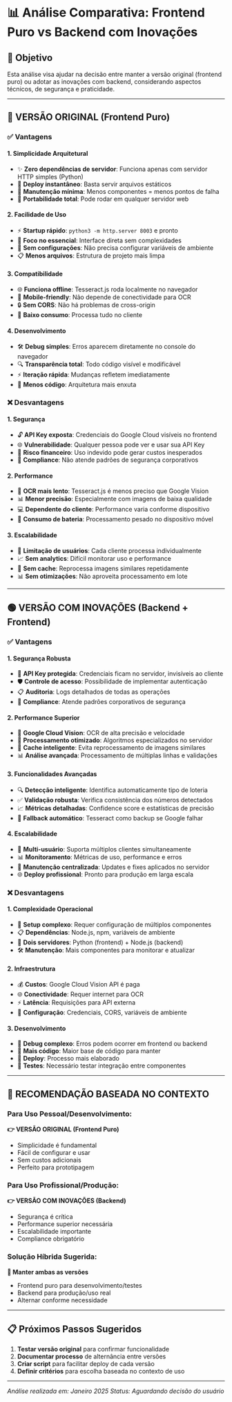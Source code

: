 # 📊 Análise Comparativa: Frontend Puro vs Backend com Inovações

## 🎯 Objetivo
Esta análise visa ajudar na decisão entre manter a versão original (frontend puro) ou adotar as inovações com backend, considerando aspectos técnicos, de segurança e praticidade.

---

## 🔵 VERSÃO ORIGINAL (Frontend Puro)

### ✅ **Vantagens**

#### 1. **Simplicidade Arquitetural**
- ✨ **Zero dependências de servidor**: Funciona apenas com servidor HTTP simples (Python)
- 🚀 **Deploy instantâneo**: Basta servir arquivos estáticos
- 🔧 **Manutenção mínima**: Menos componentes = menos pontos de falha
- 📱 **Portabilidade total**: Pode rodar em qualquer servidor web

#### 2. **Facilidade de Uso**
- ⚡ **Startup rápido**: `python3 -m http.server 8003` e pronto
- 🎯 **Foco no essencial**: Interface direta sem complexidades
- 🔄 **Sem configurações**: Não precisa configurar variáveis de ambiente
- 📋 **Menos arquivos**: Estrutura de projeto mais limpa

#### 3. **Compatibilidade**
- 🌐 **Funciona offline**: Tesseract.js roda localmente no navegador
- 📱 **Mobile-friendly**: Não depende de conectividade para OCR
- 🔒 **Sem CORS**: Não há problemas de cross-origin
- 💾 **Baixo consumo**: Processa tudo no cliente

#### 4. **Desenvolvimento**
- 🛠️ **Debug simples**: Erros aparecem diretamente no console do navegador
- 🔍 **Transparência total**: Todo código visível e modificável
- ⚡ **Iteração rápida**: Mudanças refletem imediatamente
- 📝 **Menos código**: Arquitetura mais enxuta

### ❌ **Desvantagens**

#### 1. **Segurança**
- 🔓 **API Key exposta**: Credenciais do Google Cloud visíveis no frontend
- 🌐 **Vulnerabilidade**: Qualquer pessoa pode ver e usar sua API Key
- 💸 **Risco financeiro**: Uso indevido pode gerar custos inesperados
- 🚨 **Compliance**: Não atende padrões de segurança corporativos

#### 2. **Performance**
- 🐌 **OCR mais lento**: Tesseract.js é menos preciso que Google Vision
- 📊 **Menor precisão**: Especialmente com imagens de baixa qualidade
- 💻 **Dependente do cliente**: Performance varia conforme dispositivo
- 🔋 **Consumo de bateria**: Processamento pesado no dispositivo móvel

#### 3. **Escalabilidade**
- 👥 **Limitação de usuários**: Cada cliente processa individualmente
- 📈 **Sem analytics**: Difícil monitorar uso e performance
- 🔄 **Sem cache**: Reprocessa imagens similares repetidamente
- 📊 **Sem otimizações**: Não aproveita processamento em lote

---

## 🟢 VERSÃO COM INOVAÇÕES (Backend + Frontend)

### ✅ **Vantagens**

#### 1. **Segurança Robusta**
- 🔐 **API Key protegida**: Credenciais ficam no servidor, invisíveis ao cliente
- 🛡️ **Controle de acesso**: Possibilidade de implementar autenticação
- 📋 **Auditoria**: Logs detalhados de todas as operações
- 🏢 **Compliance**: Atende padrões corporativos de segurança

#### 2. **Performance Superior**
- 🚀 **Google Cloud Vision**: OCR de alta precisão e velocidade
- 🎯 **Processamento otimizado**: Algoritmos especializados no servidor
- 💾 **Cache inteligente**: Evita reprocessamento de imagens similares
- 📊 **Análise avançada**: Processamento de múltiplas linhas e validações

#### 3. **Funcionalidades Avançadas**
- 🔍 **Detecção inteligente**: Identifica automaticamente tipo de loteria
- ✅ **Validação robusta**: Verifica consistência dos números detectados
- 📈 **Métricas detalhadas**: Confidence score e estatísticas de precisão
- 🔄 **Fallback automático**: Tesseract como backup se Google falhar

#### 4. **Escalabilidade**
- 👥 **Multi-usuário**: Suporta múltiplos clientes simultaneamente
- 📊 **Monitoramento**: Métricas de uso, performance e erros
- 🔧 **Manutenção centralizada**: Updates e fixes aplicados no servidor
- 🌐 **Deploy profissional**: Pronto para produção em larga escala

### ❌ **Desvantagens**

#### 1. **Complexidade Operacional**
- 🔧 **Setup complexo**: Requer configuração de múltiplos componentes
- 📋 **Dependências**: Node.js, npm, variáveis de ambiente
- 🔄 **Dois servidores**: Python (frontend) + Node.js (backend)
- 🛠️ **Manutenção**: Mais componentes para monitorar e atualizar

#### 2. **Infraestrutura**
- 💰 **Custos**: Google Cloud Vision API é paga
- 🌐 **Conectividade**: Requer internet para OCR
- ⚡ **Latência**: Requisições para API externa
- 🔧 **Configuração**: Credenciais, CORS, variáveis de ambiente

#### 3. **Desenvolvimento**
- 🐛 **Debug complexo**: Erros podem ocorrer em frontend ou backend
- 📝 **Mais código**: Maior base de código para manter
- 🔄 **Deploy**: Processo mais elaborado
- 🧪 **Testes**: Necessário testar integração entre componentes

---

## 🎯 **RECOMENDAÇÃO BASEADA NO CONTEXTO**

### Para **Uso Pessoal/Desenvolvimento**:
**👉 VERSÃO ORIGINAL (Frontend Puro)**
- Simplicidade é fundamental
- Fácil de configurar e usar
- Sem custos adicionais
- Perfeito para prototipagem

### Para **Uso Profissional/Produção**:
**👉 VERSÃO COM INOVAÇÕES (Backend)**
- Segurança é crítica
- Performance superior necessária
- Escalabilidade importante
- Compliance obrigatório

### **Solução Híbrida Sugerida**:
**🔄 Manter ambas as versões**
- Frontend puro para desenvolvimento/testes
- Backend para produção/uso real
- Alternar conforme necessidade

---

## 📋 **Próximos Passos Sugeridos**

1. **Testar versão original** para confirmar funcionalidade
2. **Documentar processo** de alternância entre versões
3. **Criar script** para facilitar deploy de cada versão
4. **Definir critérios** para escolha baseada no contexto de uso

---

*Análise realizada em: Janeiro 2025*
*Status: Aguardando decisão do usuário*